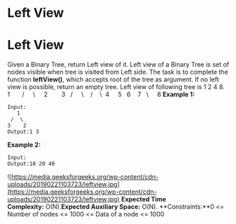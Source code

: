 # Left View

# Left View
Given a Binary Tree, return Left view of it. Left view of a Binary Tree is set of nodes visible when tree is visited from Left side. The task is to complete the function **leftView()**, which accepts root of the tree as argument. If no left view is possible, return an empty tree.
Left view of following tree is 1 2 4 8.
1       /     \     2        3   /     \    /    \  4     5   6    7   \     8
**Example 1:**
```
Input:
   1
 /  \
3    2
Output:1 3
```
**Example 2:**
```
Input:
Output:10 20 40
```
![https://media.geeksforgeeks.org/wp-content/cdn-uploads/20190221103723/leftview.jpg](https://media.geeksforgeeks.org/wp-content/cdn-uploads/20190221103723/leftview.jpg)
**Expected Time Complexity:** O(N).**Expected Auxiliary Space:** O(N).
**Constraints:**0 <= Number of nodes <= 1000 <= Data of a node <= 1000